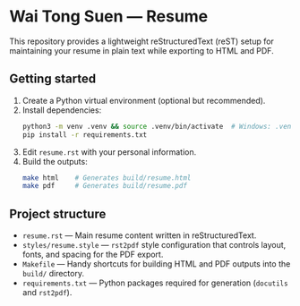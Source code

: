 # Wai Tong Suen — Resume 

This repository provides a lightweight reStructuredText (reST) setup for maintaining your resume in plain text while exporting to HTML and PDF.

## Getting started

1. Create a Python virtual environment (optional but recommended).
2. Install dependencies:
   ```bash
   python3 -m venv .venv && source .venv/bin/activate  # Windows: .venv\Scripts\activate
   pip install -r requirements.txt
   ```
3. Edit `resume.rst` with your personal information.
4. Build the outputs:
   ```bash
   make html    # Generates build/resume.html
   make pdf     # Generates build/resume.pdf
   ```

## Project structure

- `resume.rst` — Main resume content written in reStructuredText.
- `styles/resume.style` — `rst2pdf` style configuration that controls layout, fonts, and spacing for the PDF export.
- `Makefile` — Handy shortcuts for building HTML and PDF outputs into the `build/` directory.
- `requirements.txt` — Python packages required for generation (`docutils` and `rst2pdf`).
